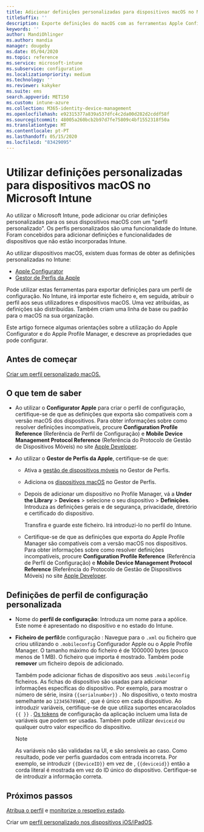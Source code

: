 ```yaml
---
title: Adicionar definições personalizadas para dispositivos macOS no Microsoft Intune – Azure | Microsoft Docs
titleSuffix: ''
description: Exporte definições do macOS com as ferramentas Apple Configurator ou Gestor de Perfis da Apple e, em seguida, importe estas definições para o Microsoft Intune. Estas definições podem criar, utilizar e controlar configurações personalizadas e funcionalidades em dispositivos macOS. Em seguida, este perfil personalizado pode ser atribuído ou distribuído pelos dispositivos macOS na sua organização, para criar uma linha de base ou um padrão.
keywords: ''
author: MandiOhlinger
ms.author: mandia
manager: dougeby
ms.date: 05/04/2020
ms.topic: reference
ms.service: microsoft-intune
ms.subservice: configuration
ms.localizationpriority: medium
ms.technology: ''
ms.reviewer: kakyker
ms.suite: ems
search.appverid: MET150
ms.custom: intune-azure
ms.collection: M365-identity-device-management
ms.openlocfilehash: e92315377a839a537dfc4c2da00d282d2cddf58f
ms.sourcegitcommit: 48005a260bcb2b97d7fe75809c4bf1552318f50a
ms.translationtype: MT
ms.contentlocale: pt-PT
ms.lasthandoff: 05/15/2020
ms.locfileid: "83429095"
---
```

# <a name="use-custom-settings-for-macos-devices-in-microsoft-intune"></a>Utilizar definições personalizadas para dispositivos macOS no Microsoft Intune

Ao utilizar o Microsoft Intune, pode adicionar ou criar definições personalizadas para os seus dispositivos macOS com um "perfil personalizado". Os perfis personalizados são uma funcionalidade do Intune. Foram concebidos para adicionar definições e funcionalidades de dispositivos que não estão incorporadas Intune.

Ao utilizar dispositivos macOS, existem duas formas de obter as definições personalizadas no Intune:

- [Apple Configurator](https://itunes.apple.com/app/apple-configurator-2/id1037126344?mt=12)
- [Gestor de Perfis da Apple](https://support.apple.com/profile-manager)

Pode utilizar estas ferramentas para exportar definições para um perfil de configuração. No Intune, irá importar este ficheiro e, em seguida, atribuir o perfil aos seus utilizadores e dispositivos macOS. Uma vez atribuídas, as definições são distribuídas. Também criam uma linha de base ou padrão para o macOS na sua organização.

Este artigo fornece algumas orientações sobre a utilização do Apple Configurator e do Apple Profile Manager, e descreve as propriedades que pode configurar.

## <a name="before-you-begin"></a>Antes de começar

[Criar um perfil personalizado macOS.](custom-settings-configure.md)

## <a name="what-you-need-to-know"></a>O que tem de saber

- Ao utilizar o **Configurator Apple** para criar o perfil de configuração, certifique-se de que as definições que exporta são compatíveis com a versão macOS dos dispositivos. Para obter informações sobre como resolver definições incompatíveis, procure **Configuration Profile Reference** (Referência de Perfil de Configuração) e **Mobile Device Management Protocol Reference** (Referência do Protocolo de Gestão de Dispositivos Móveis) no site [Apple Developer](https://developer.apple.com/).

- Ao utilizar o **Gestor de Perfis da Apple**, certifique-se de que:

  - Ativa a [gestão de dispositivos móveis](https://help.apple.com/serverapp/mac/5.7/#/apd05B9B761-D390-4A75-9251-E9AD29A61D0C) no Gestor de Perfis.
  - Adiciona os [dispositivos macOS](https://help.apple.com/profilemanager/mac/5.7/#/pm9onzap1984) no Gestor de Perfis.
  - Depois de adicionar um dispositivo no Profile Manager, vá a **Under the Library**  >  **Devices** > selecione o seu dispositivo > **Definições**. Introduza as definições gerais e de segurança, privacidade, diretório e certificado do dispositivo.

    Transfira e guarde este ficheiro. Irá introduzi-lo no perfil do Intune. 

  - Certifique-se de que as definições que exporta do Apple Profile Manager são compatíveis com a versão macOS nos dispositivos. Para obter informações sobre como resolver definições incompatíveis, procure **Configuration Profile Reference** (Referência de Perfil de Configuração) e **Mobile Device Management Protocol Reference** (Referência do Protocolo de Gestão de Dispositivos Móveis) no site [Apple Developer](https://developer.apple.com/).

## <a name="custom-configuration-profile-settings"></a>Definições de perfil de configuração personalizada

- Nome do **perfil de configuração**: Introduza um nome para a apólice. Este nome é apresentado no dispositivo e no estado do Intune.
- **Ficheiro de perfil**de configuração : Navegue para o `.xml` ou ficheiro que criou utilizando o `.mobileconfig` Configurador Apple ou o Apple Profile Manager. O tamanho máximo do ficheiro é de 1000000 bytes (pouco menos de 1 MB). O ficheiro que importa é mostrado. Também pode **remover** um ficheiro depois de adicionado.

  Também pode adicionar fichas de dispositivo aos seus `.mobileconfig` ficheiros. As fichas do dispositivo são usadas para adicionar informações específicas do dispositivo. Por exemplo, para mostrar o número de série, insira `{{serialnumber}}` . No dispositivo, o texto mostra semelhante ao `123456789ABC` , que é único em cada dispositivo. Ao introduzir variáveis, certifique-se de que utiliza suportes encaracolados `{{ }}` . [Os tokens](../apps/app-configuration-policies-use-ios.md#tokens-used-in-the-property-list) de configuração da aplicação incluem uma lista de variáveis que podem ser usadas. Também pode utilizar `deviceid` ou qualquer outro valor específico do dispositivo.

  > [!NOTE]
  > As variáveis não são validadas na UI, e são sensíveis ao caso. Como resultado, pode ver perfis guardados com entrada incorreta. Por exemplo, se introduzir `{{DeviceID}}` em vez de , `{{deviceid}}` então a corda literal é mostrada em vez do ID único do dispositivo. Certifique-se de introduzir a informação correta.

## <a name="next-steps"></a>Próximos passos

[Atribua o perfil](device-profile-assign.md) e [monitorize o respetivo estado](device-profile-monitor.md).

Criar um [perfil personalizado nos dispositivos iOS/iPadOS](custom-settings-ios.md).
